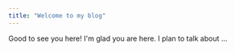 ```yaml
---
title: "Welcome to my blog"
---
```

Good to see you here!
I'm glad you are here. I plan to talk about ...
